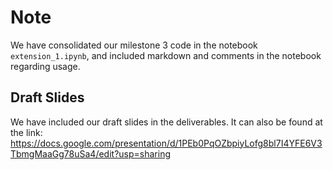 # Note

We have consolidated our milestone 3 code in the notebook `extension_1.ipynb`, and included markdown and comments in the notebook regarding usage.

## Draft Slides
We have included our draft slides in the deliverables. It can also be found at the link: https://docs.google.com/presentation/d/1PEb0PqOZbpiyLofg8bl7I4YFE6V3TbmgMaaGg78uSa4/edit?usp=sharing